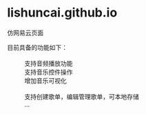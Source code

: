 # lishuncai.github.io
仿网易云页面
<dl>
  <dt>目前具备的功能如下：</dt><br>
  <dd>支持音频播放功能</dd>
  <dd>支持音乐控件操作</dd>
  <dd>增加音乐可视化</dd>
  <dd>支持创建歌单，编辑管理歌单，可本地存储</dd>
  <dd>...</dd>
</dl>
